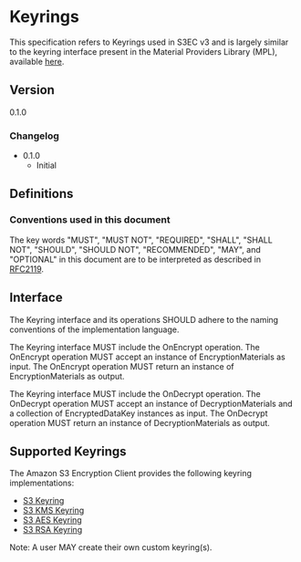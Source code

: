 [//]: # "Copyright Amazon.com Inc. or its affiliates. All Rights Reserved."
[//]: # "SPDX-License-Identifier: CC-BY-SA-4.0"

# Keyrings

This specification refers to Keyrings used in S3EC v3 and is largely similar to the keyring interface present in the Material Providers Library (MPL), available [here](https://github.com/awslabs/aws-encryption-sdk-specification/blob/master/framework/keyring-interface.md).

## Version

0.1.0

### Changelog

- 0.1.0
  - Initial

## Definitions

### Conventions used in this document

The key words "MUST", "MUST NOT", "REQUIRED", "SHALL", "SHALL NOT", "SHOULD", "SHOULD NOT", "RECOMMENDED", "MAY", and "OPTIONAL"
in this document are to be interpreted as described in [RFC2119](https://tools.ietf.org/html/rfc2119).

## Interface

The Keyring interface and its operations SHOULD adhere to the naming conventions of the implementation language.

The Keyring interface MUST include the OnEncrypt operation.
The OnEncrypt operation MUST accept an instance of EncryptionMaterials as input.
The OnEncrypt operation MUST return an instance of EncryptionMaterials as output.

The Keyring interface MUST include the OnDecrypt operation.
The OnDecrypt operation MUST accept an instance of DecryptionMaterials and a collection of EncryptedDataKey instances as input.
The OnDecrypt operation MUST return an instance of DecryptionMaterials as output.

## Supported Keyrings

The Amazon S3 Encryption Client provides the following keyring implementations:

- [S3 Keyring](s3-keyring.md)
- [S3 KMS Keyring](s3-kms-keyring.md)
- [S3 AES Keyring](s3-aes-keyring.md)
- [S3 RSA Keyring](s3-rsa-keyring.md)

Note: A user MAY create their own custom keyring(s).
